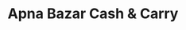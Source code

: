 ---
title: "Apna Bazar Cash & Carry"
url: /jackson-heights/apna-bazar-cash-and-carry/
shop: supermarket
---